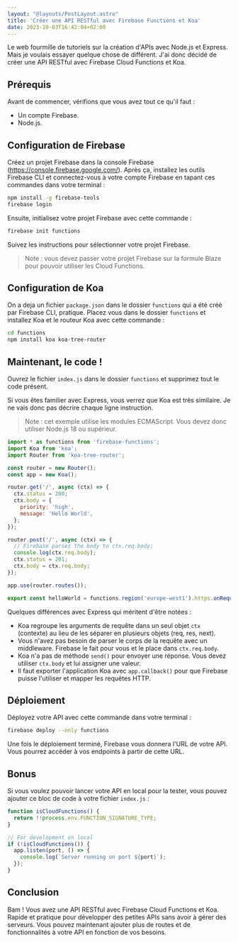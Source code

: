 ```yaml
---
layout: "@layouts/PostLayout.astro"
title: 'Créer une API RESTful avec Firebase Functions et Koa'
date: 2023-10-03T16:42:04+02:00
---
```


Le web fourmille de tutoriels sur la création d'APIs avec Node.js et Express. Mais je voulais essayer quelque chose de différent. J'ai donc décidé de créer une API RESTful avec Firebase Cloud Functions et Koa.

## Prérequis

Avant de commencer, vérifions que vous avez tout ce qu'il faut :

- Un compte Firebase.
- Node.js.

## Configuration de Firebase

Créez un projet Firebase dans la console Firebase (https://console.firebase.google.com/). Après ça, installez les outils Firebase CLI et connectez-vous à votre compte Firebase en tapant ces commandes dans votre terminal :

```bash
npm install -g firebase-tools
firebase login
```

Ensuite, initialisez votre projet Firebase avec cette commande :

```bash
firebase init functions
```

Suivez les instructions pour sélectionner votre projet Firebase.

> Note : vous devez passer votre projet Firebase sur la formule Blaze pour pouvoir utiliser les Cloud Functions.

## Configuration de Koa

On a deja un fichier `package.json` dans le dossier `functions` qui a été créé par Firebase CLI, pratique. Placez vous dans le dossier `functions` et installez Koa et le routeur Koa avec cette commande :

```bash
cd functions
npm install koa koa-tree-router
```

## Maintenant, le code !

Ouvrez le fichier `index.js` dans le dossier `functions` et supprimez tout le code présent.

Si vous êtes familier avec Express, vous verrez que Koa est très similaire. Je ne vais donc pas décrire chaque ligne instruction.

> Note : cet exemple utilise les modules ECMAScript. Vous devez donc utiliser Node.js 18 ou supérieur.

```javascript
import * as functions from 'firebase-functions';
import Koa from 'koa';
import Router from 'koa-tree-router';

const router = new Router();
const app = new Koa();

router.get('/', async (ctx) => {
  ctx.status = 200;
  ctx.body = {
    priority: 'high',
    message: 'Hello World',
  };
});

router.post('/', async (ctx) => {
  // Firebase parses the body to ctx.req.body;
  console.log(ctx.req.body);
  ctx.status = 201;
  ctx.body = ctx.req.body;
});

app.use(router.routes());

export const helloWorld = functions.region('europe-west1').https.onRequest(app.callback());
```

Quelques différences avec Express qui méritent d'être notées :

- Koa regroupe les arguments de requête dans un seul objet `ctx` (contexte) au lieu de les séparer en plusieurs objets (req, res, next).
- Vous n'avez pas besoin de parser le corps de la requête avec un middleware. Firebase le fait pour vous et le place dans `ctx.req.body`.
- Koa n'a pas de méthode `send()` pour envoyer une réponse. Vous devez utiliser `ctx.body` et lui assigner une valeur.
- Il faut exporter l'application Koa avec `app.callback()` pour que Firebase puisse l'utiliser et mapper les requêtes HTTP.

## Déploiement

Déployez votre API avec cette commande dans votre terminal :

```bash
firebase deploy --only functions
```

Une fois le déploiement terminé, Firebase vous donnera l'URL de votre API. Vous pourrez accéder à vos endpoints à partir de cette URL.

## Bonus

Si vous voulez pouvoir lancer votre API en local pour la tester, vous pouvez ajouter ce bloc de code à votre fichier `index.js` :

```javascript
function isCloudFunctions() {
  return !!process.env.FUNCTION_SIGNATURE_TYPE;
}

// For development on local
if (!isCloudFunctions()) {
  app.listen(port, () => {
    console.log(`Server running on port ${port}`);
  });
}
```

## Conclusion

Bam ! Vous avez une API RESTful avec Firebase Cloud Functions et Koa. Rapide et pratique pour développer des petites APIs sans avoir à gérer des serveurs. Vous pouvez maintenant ajouter plus de routes et de fonctionnalités à votre API en fonction de vos besoins.